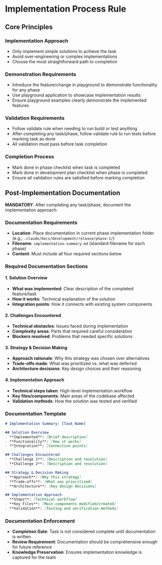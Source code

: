 # Implementation Process Rule

## Core Principles

### Implementation Approach
- Only implement simple solutions to achieve the task
- Avoid over-engineering or complex implementations
- Choose the most straightforward path to completion

### Demonstration Requirements
- Introduce the feature/change in playground to demonstrate functionality for any phase
- Use playground application to showcase implementation results
- Ensure playground examples clearly demonstrate the implemented features

### Validation Requirements
- Follow validate rule when needing to run build or test anything
- After completing any task/phase, follow validate rule to run tests before marking task as done
- All validation must pass before task completion

### Completion Process
- Mark done in phase checklist when task is completed
- Mark done in development plan checklist when phase is completed
- Ensure all validation rules are satisfied before marking completion

## Post-Implementation Documentation

**MANDATORY**: After completing any task/phase, document the implementation approach:

### Documentation Requirements
- **Location**: Place documentation in current phase implementation folder (e.g., `.claude/docs/development/release/phase-1/`)
- **Filename**: `implementation-summary.md` (standard filename for each phase)
- **Content**: Must include all four required sections below

### Required Documentation Sections

#### 1. Solution Overview
- **What was implemented**: Clear description of the completed feature/task
- **How it works**: Technical explanation of the solution
- **Integration points**: How it connects with existing system components

#### 2. Challenges Encountered
- **Technical obstacles**: Issues faced during implementation
- **Complexity areas**: Parts that required careful consideration
- **Blockers resolved**: Problems that needed specific solutions

#### 3. Strategy & Decision Making
- **Approach rationale**: Why this strategy was chosen over alternatives
- **Trade-offs made**: What was prioritized vs. what was deferred
- **Architecture decisions**: Key design choices and their reasoning

#### 4. Implementation Approach
- **Technical steps taken**: High-level implementation workflow
- **Key files/components**: Main areas of the codebase affected
- **Validation methods**: How the solution was tested and verified

### Documentation Template

```markdown
# Implementation Summary: [Task Name]

## Solution Overview
- **Implemented**: [Brief description]
- **Functionality**: [How it works]
- **Integration**: [Connection points]

## Challenges Encountered
- **Challenge 1**: [Description and resolution]
- **Challenge 2**: [Description and resolution]

## Strategy & Decision Making
- **Approach**: [Why this strategy]
- **Trade-offs**: [What was prioritized]
- **Architecture**: [Key design decisions]

## Implementation Approach
- **Steps**: [Technical workflow]
- **Key Files**: [Main components modified/created]
- **Validation**: [Testing and verification methods]
```

### Documentation Enforcement
- **Completion Gate**: Task is not considered complete until documentation is written
- **Review Requirement**: Documentation should be comprehensive enough for future reference
- **Knowledge Preservation**: Ensures implementation knowledge is captured for the team